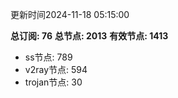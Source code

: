 更新时间2024-11-18 05:15:00

**总订阅: 76**
**总节点: 2013**
**有效节点: 1413**
- ss节点: 789
- v2ray节点: 594
- trojan节点: 30
